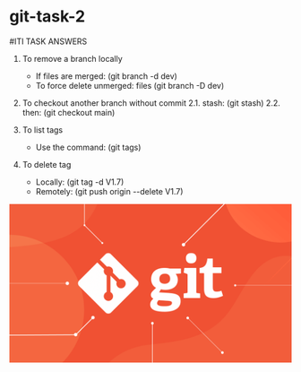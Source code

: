 # git-task-2

#ITI TASK ANSWERS

1. To remove a branch locally

   - If files are merged: (git branch -d dev)
   - To force delete unmerged: files (git branch -D dev)

2. To checkout another branch without commit
   2.1. stash: (git stash)
   2.2. then: (git checkout main)

3. To list tags

   - Use the command: (git tags)

4. To delete tag
   - Locally: (git tag -d V1.7)
   - Remotely: (git push origin --delete V1.7)

![Git Banner](images/git.png)
